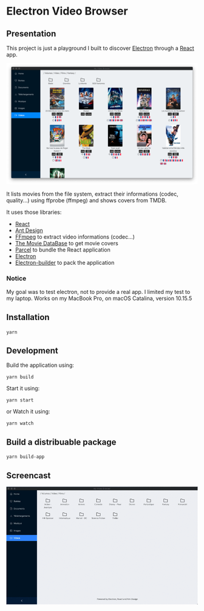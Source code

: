# Electron Video Browser

## Presentation 

This project is just a playground I built to discover [Electron](https://www.electronjs.org/) through a [React](https://reactjs.org) app.

![screenshot](screenshot.png)

It lists movies from the file system, extract their informations (codec, quality...) using ffprobe (ffmpeg) and shows covers from TMDB.

It uses those libraries:
-  [React](https://reactjs.org)
-  [Ant Design](https://ant.design)
-  [FFmpeg](https://ffmpeg.org/) to extract video informations (codec...)
-  [The Movie DataBase](https://www.themoviedb.org) to get movie covers
-  [Parcel](https://parceljs.org/) to bundle the React application
-  [Electron](https://www.electronjs.org/)
-  [Electron-builder](https://www.electron.build/) to pack the application

### Notice

My goal was to test electron, not to provide a real app. I limited my test to my laptop.
Works on my MacBook Pro, on macOS Catalina, version 10.15.5

## Installation

    yarn
    
## Development

Build the application using:

    yarn build

Start it using:

    yarn start
    
or Watch it using:

    yarn watch
  
## Build a distribuable package

    yarn build-app

## Screencast

![screencast](screencast.gif)